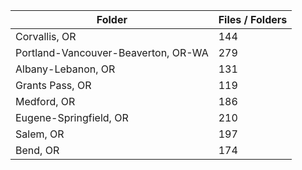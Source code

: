 | Folder                              |   Files / Folders |
|-------------------------------------|-------------------|
| Corvallis, OR                       |               144 |
| Portland-Vancouver-Beaverton, OR-WA |               279 |
| Albany-Lebanon, OR                  |               131 |
| Grants Pass, OR                     |               119 |
| Medford, OR                         |               186 |
| Eugene-Springfield, OR              |               210 |
| Salem, OR                           |               197 |
| Bend, OR                            |               174 |